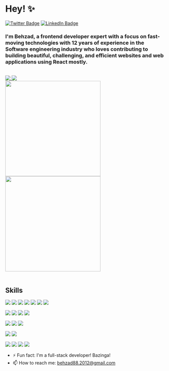 # Hey! ✨

[![Twitter Badge](https://img.shields.io/badge/Twitter-%20-blue?style=flat&logo=twitter&logoColor=white)](https://twitter.com/behzadabbasi88)
[![LinkedIn Badge](https://img.shields.io/badge/LinkedIn-%20-blue?style=flat&logo=linkedin&logoColor=white)](https://www.linkedin.com/in/behzad88/)

### I'm Behzad, a frontend developer expert with a focus on fast-moving technologies with 12 years of experience in the Software engineering industry who loves contributing to building beautiful, challenging, and efficient websites and web applications using React mostly.

<br>
<a href="https://github.com/behzad888">
  <img align="top" src="https://github-readme-stats.vercel.app/api?username=behzad888&hide=stars&show_icons=true&theme=dark" />
</a>
<a href="https://github.com/behzad888">
  <img align="top" src="https://github-readme-stats.vercel.app/api/top-langs/?username=behzad888&layout=compact&theme=dark" />
</a>
<br>
<a href="https://wakatime.com/share/@behzad88/7372f96b-cd90-41d8-9376-3a1bfdc76225.svg">
  <img height="300" align="top" src="https://wakatime.com/share/@behzad88/7372f96b-cd90-41d8-9376-3a1bfdc76225.svg" />
</a>
<a href="https://wakatime.com/share/@behzad88/e977423f-cb3a-476e-bec2-2512b867456d.svg">
  <img height="300" align="top" src="https://wakatime.com/share/@behzad88/e977423f-cb3a-476e-bec2-2512b867456d.svg" />
</a>
<br>
<br>

## Skills

![](https://img.shields.io/badge/JavaScript-%20-yellow?style=flat&logo=javascript&color=f7df1d&logoColor=white)
![](https://img.shields.io/badge/TypeScript-%20-blue?style=flat&logo=typescript&color=297acb&logoColor=white)
![](https://img.shields.io/badge/React-%20-blue?style=flat&logo=react&color=61dafb&logoColor=white)
![](https://img.shields.io/badge/Redux-%20-blue?style=flat&logo=redux&color=764abc)
![](https://img.shields.io/badge/Next-%20-black?style=flat&logo=next.js)
![](https://img.shields.io/badge/Gatsby-%20-black?style=flat&logo=gatsby&color=663399)
![](https://img.shields.io/badge/Angular-%20-black?style=flat&logo=Angular&color=DD0031)

![](https://img.shields.io/badge/Jest-%20-black?style=flat&logo=jest&color=c21325)
![](https://img.shields.io/badge/Testing%20Library-%20-black?style=flat&logo=testing-library&color=e33332&logoColor=white)
![](https://img.shields.io/badge/GraphQL-%20-black?style=flat&logo=graphql&color=e10098)
![](https://img.shields.io/badge/Firebase-%20-black?style=flat&logo=firebase&color=ffca28&logoColor=white)

![](https://img.shields.io/badge/CSS-%20-black?style=flat&logo=css3&color=1572b6)
![](https://img.shields.io/badge/Sass-%20-black?style=flat&logo=sass&color=cc6699&logoColor=white)
![](https://img.shields.io/badge/styled%20components-%20-black?style=flat&logo=styled-components&color=db7093&logoColor=white)

![](https://img.shields.io/badge/.net%20core-%20-black?style=flat&logo=.net&color=5C2D91&logoColor=white)
![](https://img.shields.io/badge/NodeJS-%20-black?style=flat&logo=Node.js&color=339933&logoColor=white)

![](https://img.shields.io/badge/Microsoft%20SQL%20Server-%20-black?style=flat&logo=microsoft-sql-server&color=CC2927&logoColor=white)
![](https://img.shields.io/badge/Redis-%20-black?style=flat&logo=redis&color=DC382D&logoColor=white)
![](https://img.shields.io/badge/PostreSQL-%20-black?style=flat&logo=postgresql&color=336791&logoColor=white)
![](https://img.shields.io/badge/MongoDB-%20-black?style=flat&logo=MongoDb&color=47A248&logoColor=white)


- ⚡ Fun fact: I'm a full-stack developer! Bazinga!
- 📫 How to reach me: behzad88.2012@gmail.com
<!--
- 🔭 I’m currently working on ...
- 🌱 I’m currently learning ...
- 👯 I’m looking to collaborate on ...
- 🤔 I’m looking for help with ...
- 💬 Ask me about ...
- 📫 How to reach me: ...
- 😄 Pronouns: ...
- ⚡ Fun fact: ...
-->
